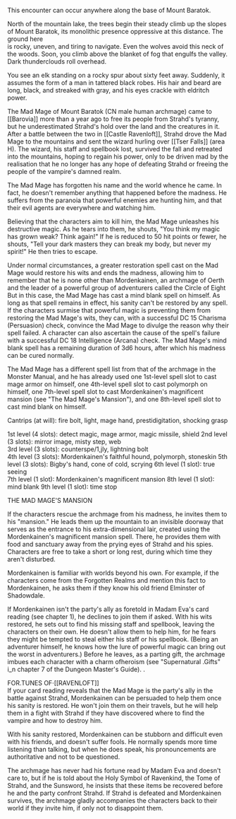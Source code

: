 This encounter can occur anywhere along the base of Mount Baratok.

North of the mountain lake, the trees begin their steady climb up the slopes of Mount Baratok, its monolithic presence oppressive at this distance. The ground here  
is rocky, uneven, and tiring to navigate. Even the wolves avoid this neck of the woods. Soon, you climb above the blanket of fog that engulfs the valley. Dark thunderclouds roll overhead.

You see an elk standing on a rocky spur about sixty feet away. Suddenly, it assumes the form of a man in tattered black robes. His hair and beard are long, black, and streaked with gray, and his eyes crackle with eldritch power.

The Mad Mage of Mount Baratok (CN male human archmage) came to [[Barovia]] more than a year ago to free its people from Strahd's tyranny, but he underestimated Strahd's hold over the land and the creatures in it. After a battle between the two in [[Castle Ravenloft]], Strahd drove the Mad Mage to the mountains and sent the wizard hurling over [[Tser Falls]] (area H). The wizard, his staff and spellbook lost, survived the fall and retreated into the mountains, hoping to regain his power, only to be driven mad by the realisation that he no longer has any hope of defeating Strahd or freeing the people of the vampire's damned realm.

The Mad Mage has forgotten his name and the world whence he came. In fact, he doesn't remember anything that happened before the madness. He suffers from the paranoia that powerful enemies are hunting him, and that their evil agents are everywhere and watching him.

Believing that the characters aim to kill him, the Mad Mage unleashes his destructive magic. As he tears into them, he shouts, "You think my magic has grown weak? Think again!" If he is reduced to 50 hit points or fewer, he shouts, "Tell your dark masters they can break my body, but never my spirit!" He then tries to escape.

Under normal circumstances, a greater restoration spell cast on the Mad Mage would restore his wits and ends the madness, allowing him to remember that he is none other than Mordenkainen, an archmage of Oerth and the leader of a powerful group of adventurers called the Circle of Eight But in this case, the Mad Mage has cast a mind blank spell on himself. As long as that spell remains in effect, his sanity can't be restored by any spell. If the characters surmise that powerful magic is preventing them from restoring the Mad Mage's wits, they can, with a successful DC 15 Charisma (Persuasion) check, convince the Mad Mage to divulge the reason why their spell failed. A character can also ascertain the cause of the spell's failure with a successful DC 18 Intelligence (Arcana) check. The Mad Mage's mind blank spell has a remaining duration of 3d6 hours, after which his madness can be cured normally.

The Mad Mage has a different spell list from that of the archmage in the Monster Manual, and he has already used one 1st-level spell slot to cast mage armor on himself, one 4th-level spell slot to cast polymorph on himself, one 7th-level spell slot to cast Mordenkainen's magnificent mansion (see "The Mad Mage's Mansion"), and one 8th-level spell slot to cast mind blank on himself.

Cantrips (at will): fire bolt, light, mage hand, prestidigitation, shocking grasp

1st level (4 slots): detect magic, mage armor, magic missile, shield
2nd level (3 slots): mirror image, misty step, web  
3rd level (3 slots): counterspe/1,jly, lightning bolt  
4th level (3 slots): Mordenkainen's faithful hound, polymorph, stoneskin
5th level (3 slots): Bigby's hand, cone of cold, scrying 
6th level (1 slot): true seeing  
7th level (1 slot): Mordenkainen's magnificent mansion 
8th level (1 slot): mind blank
9th level (1 slot): time stop

THE MAD MAGE'S MANSION

If the characters rescue the archmage from his madness, he invites them to his "mansion." He leads them up the mountain to an invisible doorway that serves as the entrance to his extra-dimensional lair, created using the Mordenkainen's magnificent mansion spell. There, he provides them with food and sanctuary away from the prying eyes of Strahd and his spies. Characters are free to take a short or long rest, during which time they aren't disturbed.

Mordenkainen is familiar with worlds beyond his own. For example, if the characters come from the Forgotten Realms and mention this fact to Mordenkainen, he asks them if they know his old friend Elminster of Shadowdale.

If Mordenkainen isn't the party's ally as foretold in Madam Eva's card reading (see chapter 1), he declines to join them if asked. With his wits restored, he sets out to find his missing staff and spellbook, leaving the characters on their own. He doesn't allow them to help him, for he fears they might be tempted to steal either his staff or his spellbook. (Being an adventurer himself, he knows how the lure of powerful magic can bring out the worst in adventurers.) Before he leaves, as a parting gift, the archmage imbues each character with a charm ofheroism (see "Supernatural .Gifts" i_n chapter 7 of the Dungeon Master's Guide). .

FOR.TUNES OF·[[RAVENLOFT]]  
If your card reading reveals that the Mad Mage is the party's ally in the battle against Strahd, Mordenkainen can be persuaded to help them once his sanity is restored. He won't join them on their travels, but he will help them in a fight with Strahd if they have discovered where to find the vampire and how to destroy him.

With his sanity restored, Mordenkainen can be stubborn and difficult even with his friends, and doesn't suffer fools. He normally spends more time listening than talking, but when he does speak, his pronouncements are authoritative and not to be questioned.

The archmage has never had his fortune read by Madam Eva and doesn't care to, but if he is told about the Holy Symbol of Ravenkind, the Tome of Strahd, and the Sunsword, he insists that these items be recovered before he and the party confront Strahd. If Strahd is defeated and Mordenkainen survives, the archmage gladly accompanies the characters back to their world if they invite him, if only not to disappoint them.